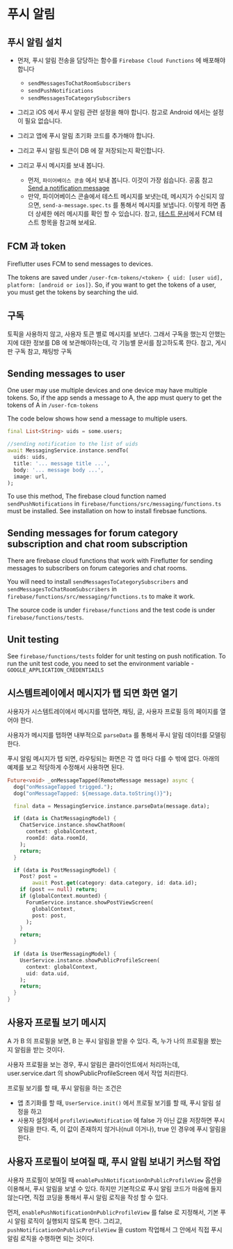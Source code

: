 # 푸시 알림


## 푸시 알림 설치

- 먼저, 푸시 알림 전송을 담당하는 함수를 `Firebase Cloud Functions` 에 배포해야 합니다
  - `sendMessagesToChatRoomSubscribers`
  - `sendPushNotifications`
  - `sendMessagesToCategorySubscribers`

- 그리고 iOS 에서 푸시 알림 관련 설정을 해야 합니다. 참고로 Android 에서는 설정이 필요 없습니다.

- 그리고 앱에 푸시 알림 초기화 코드를 추가해야 합니다.

- 그리고 푸시 알림 토큰이 DB 에 잘 저장되는지 확인합니다.

- 그리고 푸시 메시지를 보내 봅니다.
  - 먼저, `파이어베이스 콘솔` 에서 보내 봅니다. 이것이 가장 쉽습니다. 공홈 참고 [Send a notification message](https://firebase.google.com/docs/cloud-messaging/flutter/first-message?_gl=1*13pdja2*_up*MQ..*_ga*NjAwOTEyNC4xNzExMjU4MDcx*_ga_CW55HF8NVT*MTcxMTI1ODA3MC4xLjAuMTcxMTI1ODA3MC4wLjAuMA..#send_a_test_notification_message)
  - 만약, 파이어베이스 콘솔에서 테스트 메시지를 보냇는데, 메시지가 수신되지 않으면, `send-a-message.spec.ts` 를 통해서 메시지를 보냅니다. 이렇게 하면 좀 더 상세한 에러 메시지를 확인 할 수 있습니다. 참고, [테스트 문서](./test.md)에서 FCM 테스트 항목을 참고해 보세요.



## FCM 과 token

Fireflutter uses FCM to send messages to devices.

The tokens are saved under `/user-fcm-tokens/<token> { uid: [user uid], platform: [android or ios]}`. So, if you want to get the tokens of a user, you must get the tokens by searching the uid.

## 구독

토픽을 사용하지 않고, 사용자 토큰 별로 메시지를 보낸다. 그래서 구독을 했는지 안했는지에 대한 정보를 DB 에 보관해야하는데, 각 기능별 문서를 참고하도록 한다.
참고, 게시판 구독
참고, 채팅방 구독

## Sending messages to user

One user may use multiple devices and one device may have multiple tokens. So, if the app sends a message to A, the app must query to get the tokens of A in `/user-fcm-tokens`

The code below shows how send a message to multiple users.

```dart
final List<String> uids = some.users;

//sending notification to the list of uids
await MessagingService.instance.sendTo(
  uids: uids,
  title: '... message title ...',
  body: '... message body ...',
  image: url,
);
```

To use this method, The firebase cloud function named `sendPushNotifications` in `firebase/functions/src/messaging/functions.ts` must be installed. See installation on how to install firebsae functions.

## Sending messages for forum category subscription and chat room subscription

There are firebase cloud functions that work with Fireflutter for sending messages to subscribers on forum categories and chat rooms.

You will need to install `sendMessagesToCategorySubscribers` and `sendMessagesToChatRoomSubscribers` in `firebase/functions/src/messaging/functions.ts` to make it work.

The source code is under `firebase/functions` and the test code is under `firebase/functions/tests`.

## Unit testing

See `firebase/functions/tests` folder for unit testing on push notification. To run the unit test code, you need to set the environment variable - `GOOGLE_APPLICATION_CREDENTIAILS`

## 시스템트레이에서 메시지가 탭 되면 화면 열기

사용자가 시스템트레이에서 메시지를 탭하면, 채팅, 글, 사용자 프로필 등의 페이지를 열어야 한다.

사용자가 메시지를 탭하면 내부적으로 `parseData` 를 통해서 푸시 알림 데이터를 모델링한다.

푸시 알림 메시지가 탭 되면, 라우팅되는 화면은 각 앱 마다 다를 수 밖에 없다. 아래의 예제를 보고 적당하게 수정해서 사용하면 된다.

```dart
Future<void> _onMessageTapped(RemoteMessage message) async {
  dog("onMessageTapped trigged.");
  dog("onMessageTapped: ${message.data.toString()}");

  final data = MessagingService.instance.parseData(message.data);

  if (data is ChatMessagingModel) {
    ChatService.instance.showChatRoom(
      context: globalContext,
      roomId: data.roomId,
    );
    return;
  }

  if (data is PostMessagingModel) {
    Post? post =
        await Post.get(category: data.category, id: data.id);
    if (post == null) return;
    if (globalContext.mounted) {
      ForumService.instance.showPostViewScreen(
        globalContext,
        post: post,
      );
    }
    return;
  }

  if (data is UserMessagingModel) {
    UserService.instance.showPublicProfileScreen(
      context: globalContext,
      uid: data.uid,
    );
    return;
  }
}
```

## 사용자 프로필 보기 메시지

A 가 B 의 프로필을 보면, B 는 푸시 알림을 받을 수 있다. 즉, 누가 나의 프로필을 봤는지 알림을 받는 것이다.

사용자 프로필을 보는 경우, 푸시 알림은 클라이언트에서 처리하는데, user.service.dart 의 showPublicProfileScreen 에서 작업 처리한다.

프로필 보기를 할 때, 푸시 알림을 하는 조건은

- 앱 초기화를 할 때, `UserService.init()` 에서 프로필 보기를 할 때, 푸시 알림 설정을 하고
- 사용자 설정에서 `profileViewNotification` 에 false 가 아닌 값을 저장하면 푸시 알림을 한다. 즉, 이 값이 존재하지 않거나(null 이거나), true 인 경우에 푸시 알림을 한다.




## 사용자 프로필이 보여질 때, 푸시 알림 보내기 커스텀 작업

사용자 프로필이 보여질 때 `enablePushNotificationOnPublicProfileView` 옵션을 이용해서, 푸시 알림을 보낼 수 있다. 하지만 기본적으로 푸시 알림 코드가 마음에 들지 않는다면, 직접 코딩을 통해서 푸시 알림 로직을 작성 할 수 있다.


먼저, `enablePushNotificationOnPublicProfileView` 를 false 로 지정해서, 기본 푸시 알림 로직이 실행되지 않도록 한다.
그리고, `pushNotificationOnPublicProfileView` 을 custom 작업해서 그 안에서 직접 푸시 알림 로직을 수행하면 되는 것이다.



